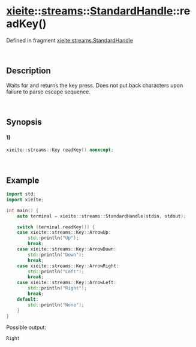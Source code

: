 # [xieite](../../../../../xieite.md)\:\:[streams](../../../../../streams.md)\:\:[StandardHandle](../../../standard_handle.md)\:\:readKey\(\)
Defined in fragment [xieite:streams.StandardHandle](../../../../../../src/streams/standard_handle.cpp)

&nbsp;

## Description
Waits for and returns the key press. Does not put back characters upon failure to parse escape sequence.

&nbsp;

## Synopsis
#### 1)
```cpp
xieite::streams::Key readKey() noexcept;
```

&nbsp;

## Example
```cpp
import std;
import xieite;

int main() {
    auto terminal = xieite::streams::StandardHandle(stdin, stdout);

    switch (terminal.readKey()) {
    case xieite::streams::Key::ArrowUp:
        std::println("Up");
        break;
    case xieite::streams::Key::ArrowDown:
        std::println("Down");
        break;
    case xieite::streams::Key::ArrowRight:
        std::println("Left");
        break;
    case xieite::streams::Key::ArrowLeft:
        std::println("Right");
        break;
    default:
        std::println("None");
    }
}
```
Possible output:
```
Right
```
